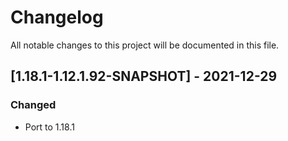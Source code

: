 # Changelog
All notable changes to this project will be documented in this file.

## [1.18.1-1.12.1.92-SNAPSHOT] - 2021-12-29
### Changed
 - Port to 1.18.1